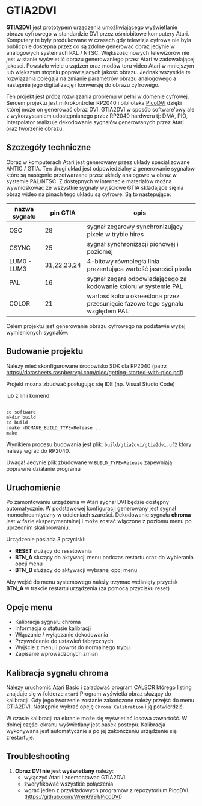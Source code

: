 # GTIA2DVI

**GTIA2DVI** jest prototypem urządzenia umożliwiającego wyświetlanie obrazu cyfrowego w standardzie DVI przez
ośmiobitowe komputery Atari. Komputery te były produkowane w czasach gdy telewizja cyfrowa nie była publicznie dostępna 
przez co są zdolne generowac obraz jedynie w analogowych systemach PAL / NTSC. Większośc nowych telewizorów nie jest 
w stanie wyświetlić obrazu generowaniego przez Atari w zadowalającej jakosci.
Powstało wiele urządzeń oraz modów toru video Atari w mniejszym lub większym stopniu poprawiajacych jakość obrazu.
Jednak wszystkie te rozwiązania polegaja na zmianie parametrów obrazu analogowego a następnie jego digitalizację i 
konwersję do obrazu cyfrowego.

Ten projekt jest próbą rozwiązania problemu w pełni w domenie cyfrowej. Sercem projektu jest mikrokontroler RP2040 i biblioteka [PicoDVI](https://github.com/Wren6991/PicoDVI) dzięki której może on generować obraz DVI. GTIA2DVI w sposób software'owy ale z wykorzystaniem udostępnianego przez
RP2040 hardweru tj: DMA, PIO, Interpolator realizuje dekodowanie sygnałów generowanych przez Atari oraz tworzenie obrazu.

## Szczegóły techniczne

Obraz w komputerach Atari jest generowany przez układy specializowane ANTIC / GTIA. 
Ten drugi układ jest odpowiedzialny z generowanie sygnałów które są następnie przetwarzane przez układy analogowe
w obraz w systemie PAL/NTSC. Z dostępnych w internecie materiałów można wywnioskować że wszystkie sygnały wyjściowe GTIA
składające się na obraz wideo na pinach tego układu są cyfrowe. Są to następujące:

| nazwa sygnału | pin GTIA    | opis                                                                          |
|---------------|-------------|-------------------------------------------------------------------------------|
| OSC           | 28          | sygnał zegarowy synchronizujący pixele w trybie hires                         |
| CSYNC         | 25          | sygnał synchronizacji pionowej i poziomej                                     |
| LUM0 - LUM3   | 31,22,23,24 | 4-bitowy równoległa linia prezentująca wartość jasności pixela                |
| PAL           | 16          | sygnał zegara odpowiadającego za kodowanie koloru w systemie PAL              |
| COLOR         | 21          | wartość koloru okreeślona przez przesunięcie fazowe tego sygnału względem PAL |

Celem projektu jest generowanie obrazu cyfrowego na podstawie wyżej wymienionych sygnałów.

## Budowanie projektu

Należy mieć skonfigurowane środowisko SDK dla RP2040 (patrz https://datasheets.raspberrypi.com/pico/getting-started-with-pico.pdf)

Projekt mozna zbudwać posługując się IDE (np. Visual Studio Code)

lub z linii komend:

```shell

cd software
mkdir build
cd build
cmake -DCMAKE_BUILD_TYPE=Release ..
make

```

Wynikiem procesu budowania jest plik: `build/gtia2dvi/gtia2dvi.uf2` który nalezy wgrać do RP2040.

Uwaga! Jedynie plik zbudowane w `BUILD_TYPE=Release` zapewniają poprawne działanie programu

## Uruchomienie

Po zamontowaniu urządzenia w Atari sygnał DVI będzie dostępny automatycznie. W podstawowej konfiguracji generowany jest 
sygnał monochroamtyczny w odcieniach szarości. 
Dekodowanie sygnału **chroma** jest w fazie eksperymentalnej i może zostać włączone z poziomu menu po uprzednim skalibrowaniu.

Urządzenie posiada 3 przyciski:

* **RESET** służący do resetowania
* **BTN_A** słuzący do aktywacji menu podczas restartu oraz do wybierania opcji menu
* **BTN_B** służacy do aktywacji wybranej opcj menu

Aby wejść do menu systemowego należy trzymac wciśnięty przycisk **BTN_A** w trakcie restartu urządzenia (za pomocą przycisku reset)

## Opcje menu
* Kalibracja sygnału chroma
* Informacja o statusie kalibracji
* Włączanie / wyłączanie dekodowania
* Przywrócenie do ustawień fabrycznych
* Wyjście z menu i powrót do normalnego trybu
* Zapisanie wprowadzonych zmian

## Kalibracja sygnału chroma

Należy uruchomić Atari Basic i załadować program CALSCR którego listing znajduje się w folderze `atari`
Program wyświetla obraz służący do kalibracji. Gdy jego tworzenie zostanie zakończone należy przejść do menu GTIA2DVI.
Następnie wybrać opcję `Chroma Calibration` i ją potwierdzić.

W czasie kalibracji na ekranie może się wyświetlać losowa zawartość. W dolnej części ekranu wyświetlany jest pasek postepu.
Kalibracja wykonywana jest automatycznie a po jej zakończeniu urządzenie się zrestartuje.


## Troubleshooting

1) **Obraz DVI nie jest wyświetlany** należy:
   * wyłączyć Atari i zdemontowac GTIA2DVI
   * zweryfikować wszystkie połączenia
   * wgrać jeden z przykładowych programów z repozytorium PicoDVI (https://github.com/Wren6991/PicoDVI)


    
